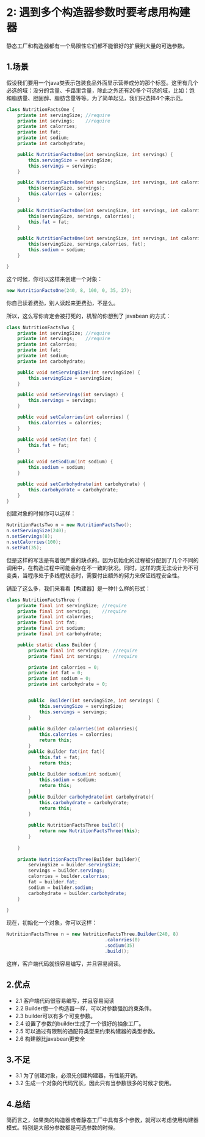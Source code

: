 # 2: 遇到多个构造器参数时要考虑用构建器

静态工厂和构造器都有一个局限性它们都不能很好的扩展到大量的可选参数。

## 1.场景

假设我们要用一个java类表示包装食品外面显示营养成分的那个标签。这里有几个必选的域：没分的含量、卡路里含量，除此之外还有20多个可选的域，比如：饱和脂肪量、胆固醇、脂肪含量等等。为了简单起见，我们只选择4个来示范。

```java
class NutritionFactsOne {
    private int servingSize; //require
    private int servings;    //require
    private int calorries;
    private int fat;
    private int sodium;
    private int carbohydrate;

    public NutritionFactsOne(int servingSize, int servings) {
        this.servingSize = servingSize;
        this.servings = servings;
    }

    public NutritionFactsOne(int servingSize, int servings, int calorries) {
        this(servingSize, servings);
        this.calorries = calorries;
    }

    public NutritionFactsOne(int servingSize, int servings, int calorries, int fat) {
        this(servingSize, servings, calorries);
        this.fat = fat;
    }

    public NutritionFactsOne(int servingSize, int servings, int calorries, int fat, int sodium) {
        this(servingSize, servings,calorries, fat);
        this.sodium = sodium;
    }

}

```

这个时候，你可以这样来创建一个对象：

```java
new NutritionFactsOne(240, 8, 100, 0, 35, 27);
```

你自己读着费劲，别人读起来更费劲，不是么。

所以，这么写你肯定会被打死的，机智的你想到了 javabean 的方式：

```java
class NutritionFactsTwo {
    private int servingSize; //require
    private int servings;    //require
    private int calorries;
    private int fat;
    private int sodium;
    private int carbohydrate;

    public void setServingSize(int servingSize) {
        this.servingSize = servingSize;
    }

    public void setServings(int servings) {
        this.servings = servings;
    }

    public void setCalorries(int calorries) {
        this.calorries = calorries;
    }

    public void setFat(int fat) {
        this.fat = fat;
    }

    public void setSodium(int sodium) {
        this.sodium = sodium;
    }

    public void setCarbohydrate(int carbohydrate) {
        this.carbohydrate = carbohydrate;
    }
}

```

创建对象的时候你可以这样：

```java
NutritionFactsTwo n = new NutritionFactsTwo();
n.setServingSize(240);
n.setServings(8);
n.setCalorries(100);
n.setFat(35);

```
但是这样的写法是有着很严重的缺点的。因为初始化的过程被分配到了几个不同的调用中，在构造过程中可能会存在不一致的状况。同时，这样的类无法设计为不可变类，当程序处于多线程状态时，需要付出额外的努力来保证线程安全性。

铺垫了这么多，我们来看看【构建器】是一种什么样的形式：

```java
class NutritionFactsThree {
    private final int servingSize; //require
    private final int servings;    //require
    private final int calorries;
    private final int fat;
    private final int sodium;
    private final int carbohydrate;

    public static class Builder {
        private final int servingSize; //require
        private final int servings;    //require

        private int calorries = 0;
        private int fat = 0;
        private int sodium = 0;
        private int carbohydrate = 0;


        public  Builder(int servingSize, int servings) {
            this.servingSize = servingSize;
            this.servings = servings;
        }
        
        public Builder calorries(int calorries){
            this.calorries = calorries;
            return this;
        }
        public Builder fat(int fat){
            this.fat = fat;
            return this;
        }
        public Builder sodium(int sodium){
            this.sodium = sodium;
            return this;
        }
        public Builder carbohydrate(int carbohydrate){
            this.carbohydrate = carbohydrate;
            return this;
        }
        
        public NutritionFactsThree build(){
            return new NutritionFactsThree(this);
        }
        
    }
    
    private NutritionFactsThree(Builder builder){
        servingSize = builder.servingSize;
        servings = builder.servings;
        calorries = builder.calorries;
        fat = builder.fat;
        sodium = builder.sodium;
        carbohydrate = builder.carbohydrate;
    }
    
}
```

现在，初始化一个对象，你可以这样：
```java
NutritionFactsThree n = new NutritionFactsThree.Builder(240, 8)
                                    .calorries(0)
                                    .sodium(35)    
                                    .build();
```

这样，客户端代码就很容易编写，并且容易阅读。

## 2.优点

- 2.1 客户端代码很容易编写，并且容易阅读
- 2.2 Builder想一个构造器一样，可以对参数强加约束条件。
- 2.3 builder可以有多个可变参数。
- 2.4 设置了参数的builder生成了一个很好的抽象工厂。
- 2.5 可以通过有限制的通配符类型来约束构建器的类型参数。
- 2.6 构建器比javabean更安全

## 3.不足

- 3.1 为了创建对象，必须先创建构建器，有性能开销。
- 3.2 生成一个对象的代码冗长，因此只有当参数很多的时候才使用。

## 4.总结

简而言之，如果类的构造器或者静态工厂中具有多个参数，就可以考虑使用构建器模式。特别是大部分参数都是可选参数的时候。






